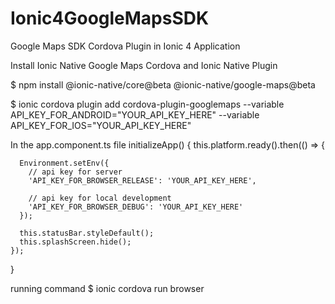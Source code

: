 # Ionic4GoogleMapsSDK
Google Maps SDK Cordova Plugin in Ionic 4 Application


Install Ionic Native Google Maps Cordova and Ionic Native Plugin

$ npm install @ionic-native/core@beta @ionic-native/google-maps@beta

$ ionic cordova plugin add cordova-plugin-googlemaps --variable API_KEY_FOR_ANDROID="YOUR_API_KEY_HERE" --variable API_KEY_FOR_IOS="YOUR_API_KEY_HERE"

In the app.component.ts file
initializeApp() {
    this.platform.ready().then(() => {
 
      Environment.setEnv({
        // api key for server
        'API_KEY_FOR_BROWSER_RELEASE': 'YOUR_API_KEY_HERE',
 
        // api key for local development
        'API_KEY_FOR_BROWSER_DEBUG': 'YOUR_API_KEY_HERE'
      });
 
      this.statusBar.styleDefault();
      this.splashScreen.hide();
    });
  }


running command
$ ionic cordova run browser
